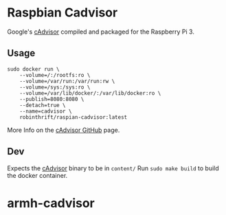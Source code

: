 # Raspbian Cadvisor
Google's [cAdvisor](https://github.com/google/cadvisor) compiled and packaged for the Raspberry Pi 3.

## Usage
```
sudo docker run \
    --volume=/:/rootfs:ro \
    --volume=/var/run:/var/run:rw \
    --volume=/sys:/sys:ro \
    --volume=/var/lib/docker/:/var/lib/docker:ro \
    --publish=8080:8080 \
    --detach=true \
    --name=cadvisor \
    robinthrift/raspian-cadvisor:latest
```

More Info on the [cAdvisor GitHub](https://github.com/google/cadvisor) page.


## Dev
Expects the [cAdvisor](https://github.com/google/cadvisor) binary to be in `content/`
Run `sudo make build` to build the docker container.
# armh-cadvisor
